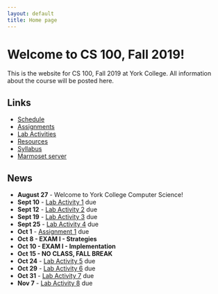 ```yaml
---
layout: default
title: Home page
---
```


# Welcome to CS 100, Fall 2019!

This is the website for CS 100, Fall 2019 at York College.
All information about the course will be posted here.

## Links

* [Schedule](schedule.html)
* [Assignments](assign/index.html)
* [Lab Activities](labs/index.html)
* [Resources](resources/index.html)
* [Syllabus](syllabus.html)
* [Marmoset server](https://cs.ycp.edu/marmoset)

## News

* **August 27** - Welcome to York College Computer Science!
* **Sept 10** - [Lab Activity 1](labs/CS100_Lab1.pdf) due
* **Sept 12** - [Lab Activity 2](labs/CS100_Lab2.pdf) due
* **Sept 19** - [Lab Activity 3](labs/CS100_Lab3.pdf) due
* **Sept 25** - [Lab Activity 4](labs/CS100_Lab4.pdf) due
* **Oct 1**   - [Assignment 1](assign/CS100_Assign1.pdf) due
* **Oct 8   - EXAM I - Strategies**
* **Oct 10   - EXAM I - Implementation**
* **Oct 15 - NO CLASS, FALL BREAK**
* **Oct 24** - [Lab Activity 5](labs/CS100_Lab5.pdf) due
* **Oct 29** - [Lab Activity 6](labs/CS100_Lab6.pdf) due
* **Oct 31** - [Lab Activity 7](labs/CS100_Lab7.pdf) due
* **Nov 7** - [Lab Activity 8](labs/CS100_Lab8.pdf) due

<!--
* **Oct 26** - [Lab Activity 5](labs/CPADS_Lab5.pdf) due
* **Oct 31** - [Lab Activity 6](labs/CPADS_Lab6.pdf) due
* **Nov 2**  - [Lab Activity 7](labs/CPADS_Lab7.pdf) due
* **Nov 11** - [Assignment 2](assign/CPADS_Assign2.pdf) due
* **Nov 14** - [Lab Activity 8](labs/CPADS_Lab8.pdf) due
* **Nov 16** - [Lab Activity 9](labs/CPADS_Lab9.pdf) due
* **Dec 7    - EXAM 2 - Written**
* **Dec 8**  - [Assignment 3](assign/CPADS_Assign3.pdf) due for 120% credit
* **Dec 12** - [Assignment 3](assign/CPADS_Assign3.pdf) due for 100% credit
* **Dec 14   - FINAL EXAM - Programming**
-->